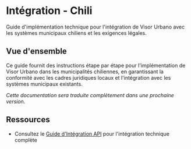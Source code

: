 # Intégration - Chili

Guide d'implémentation technique pour l'intégration de Visor Urbano avec les systèmes municipaux chiliens et les exigences légales.

## Vue d'ensemble

Ce guide fournit des instructions étape par étape pour l'implémentation de Visor Urbano dans les municipalités chiliennes, en garantissant la conformité avec les cadres juridiques locaux et l'intégration avec les systèmes municipaux existants.

_Cette documentation sera traduite complètement dans une prochaine version._

## Ressources

- Consultez le [Guide d'Intégration API](../development/api-integration.md) pour l'intégration technique complète
